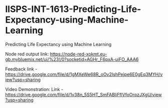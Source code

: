 # llSPS-INT-1613-Predicting-Life-Expectancy-using-Machine-Learning
Predicting Life Expectancy using Machine Learning

Node red output link: https://node-red-xokmt.eu-gb.mybluemix.net/ui/%23!/0?socketid=AGHr_F6pxA-uiFO_AAA6

Feedback link - https://drive.google.com/file/d/1gMXeWe68R_oOv2IshPejpe6E0gEq3MYH/view?usp=sharing

Video Demonstration: Link - https://drive.google.com/file/d/1v38n_5S5HT_SmFABliFflVfoOrpzJXgU/view?usp=sharing

